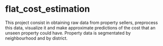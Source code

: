 # flat_cost_estimation

This project consist in obtaining raw data from property sellers, preprocess this data, visualize it and make approximate predictions of the cost that an unseen property could have. Property data is segmentated by neighbourhood and by district.
